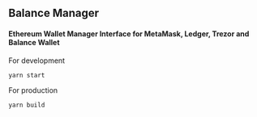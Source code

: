 ## Balance Manager

#### Ethereum Wallet Manager Interface for MetaMask, Ledger, Trezor and Balance Wallet

For development

`yarn start`

For production

`yarn build`
